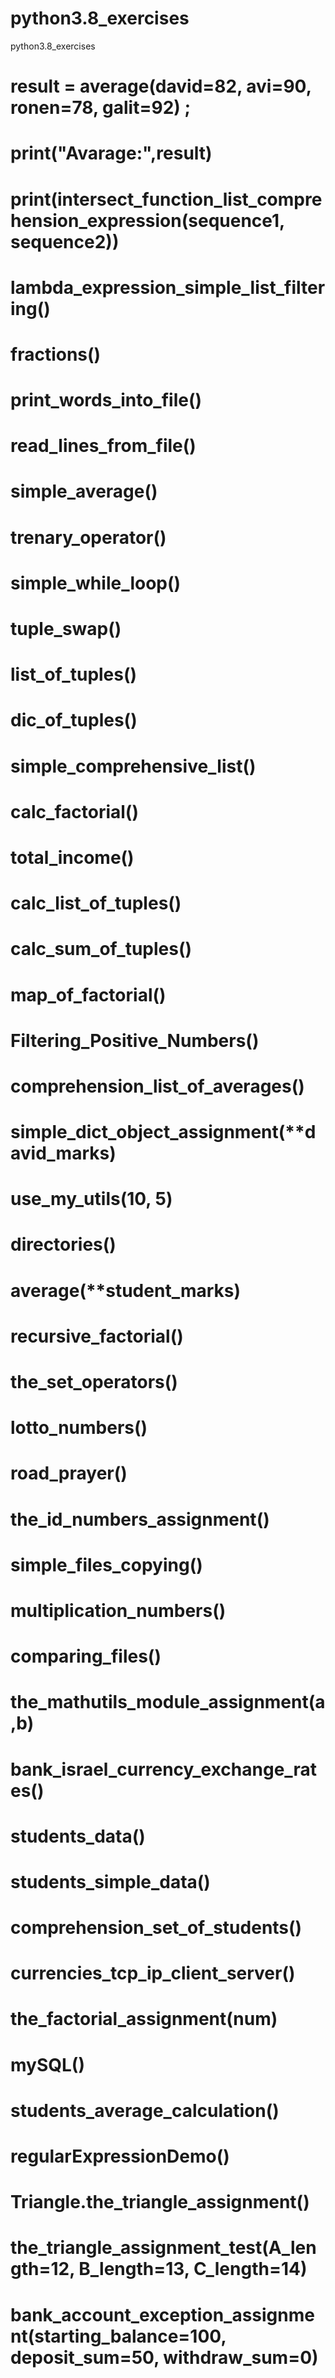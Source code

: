 # python3.8_exercises
python3.8_exercises


  # result = average(david=82, avi=90, ronen=78, galit=92) ;
  # print("Avarage:",result) 
  # print(intersect_function_list_comprehension_expression(sequence1, sequence2))     
  # lambda_expression_simple_list_filtering()   
  # fractions()                                 
  # print_words_into_file()                     
  # read_lines_from_file()                      
  # simple_average()                            
  # trenary_operator()                          
  # simple_while_loop()                         
  # tuple_swap()                                
  # list_of_tuples()                            
  # dic_of_tuples()                             
  # simple_comprehensive_list()                 
  # calc_factorial()                            
  # total_income()                              
  # calc_list_of_tuples()                       
  # calc_sum_of_tuples()                        
  # map_of_factorial()                          
  # Filtering_Positive_Numbers()                
  # comprehension_list_of_averages()            
  # simple_dict_object_assignment(**david_marks)
  # use_my_utils(10, 5)                         
  # directories()                               
  # average(**student_marks)                    
  # recursive_factorial()                       
  # the_set_operators()                         
  # lotto_numbers()                             
  # road_prayer()                               
  # the_id_numbers_assignment()                 
  # simple_files_copying()                      
  # multiplication_numbers()                    
  # comparing_files()                           
  # the_mathutils_module_assignment(a,b)        
  # bank_israel_currency_exchange_rates()       
  # students_data()
  # students_simple_data()             
  # comprehension_set_of_students()
  # currencies_tcp_ip_client_server()
  # the_factorial_assignment(num)
  # mySQL()
  # students_average_calculation()
  # regularExpressionDemo()
  # Triangle.the_triangle_assignment()
  # the_triangle_assignment_test(A_length=12, B_length=13, C_length=14) 
  # bank_account_exception_assignment(starting_balance=100, deposit_sum=50, withdraw_sum=0)

